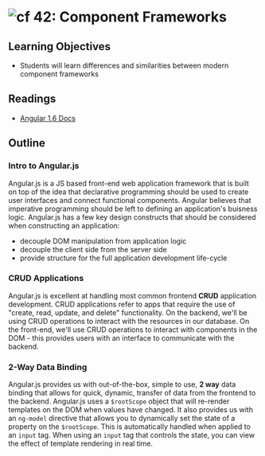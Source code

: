 ![cf](http://i.imgur.com/7v5ASc8.png) 42: Component Frameworks
===

## Learning Objectives
* Students will learn differences and similarities between modern component frameworks

## Readings
* [Angular 1.6 Docs](https://docs.angularjs.org/api)

## Outline

### Intro to Angular.js
Angular.js is a JS based front-end web application framework that is built on top of the idea that declarative programming should be used to create user interfaces and connect functional components. Angular believes that imperative programming should be left to defining an application's buisness logic. Angular.js has a few key design constructs that should be considered when constructing an application:
  * decouple DOM manipulation from application logic
  * decouple the client side from the server side
  * provide structure for the full application development life-cycle

### CRUD Applications
Angular.js is excellent at handling most common frontend **CRUD** application development. CRUD applications refer to apps that require the use of "create, read, update, and delete" functionality. On the backend, we'll be using CRUD operations to interact with the resources in our database. On the front-end, we'll use CRUD operations to interact with components in the DOM - this provides users with an interface to communicate with the backend.

### 2-Way Data Binding
Angular.js provides us with out-of-the-box, simple to use, **2 way** data binding that allows for quick, dynamic, transfer of data from the frontend to the backend. Angular.js uses a `$rootScope` object that will re-render templates on the DOM when values have changed.  It also provides us with an `ng-model` directive that allows you to dynamically set the state of a property on the `$rootScope`. This is automatically handled when applied to an `input` tag. When using an `input` tag that controls the state, you can view the effect of template rendering in real time.